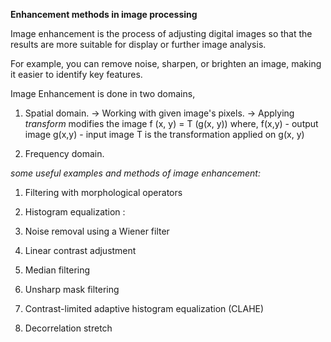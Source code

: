 **Enhancement methods in image processing**

Image enhancement is the process of adjusting digital images so that the results are more suitable for display or further image analysis.

For example, you can remove noise, sharpen, or brighten an image, making it easier to identify key features.

Image Enhancement is done in two domains,

1) Spatial domain.
    -> Working with given image's pixels.
    -> Applying *transform* modifies the image
        f (x, y) = T (g(x, y))
    where,
        f(x,y) - output image
        g(x,y) - input image
        T is the transformation applied on g(x, y)
        
2) Frequency domain.


*some useful examples and methods of image enhancement:*

1. Filtering with morphological operators

2. Histogram equalization : 

3. Noise removal using a Wiener filter

4. Linear contrast adjustment

5. Median filtering

6. Unsharp mask filtering

7. Contrast-limited adaptive histogram equalization (CLAHE)

8. Decorrelation stretch
